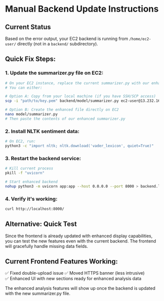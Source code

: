 # Manual Backend Update Instructions

## Current Status
Based on the error output, your EC2 backend is running from `/home/ec2-user/` directly (not in a `backend/` subdirectory).

## Quick Fix Steps:

### 1. Update the summarizer.py file on EC2:
```bash
# On your EC2 instance, replace the current summarizer.py with our enhanced version
# You can either:

# Option A: Copy from your local machine (if you have SSH/SCP access)
scp -i "path/to/key.pem" backend/model/summarizer.py ec2-user@13.232.16.226:/home/ec2-user/model/

# Option B: Create the enhanced file directly on EC2
nano model/summarizer.py
# Then paste the contents of our enhanced summarizer.py
```

### 2. Install NLTK sentiment data:
```bash
# On EC2, run:
python3 -c "import nltk; nltk.download('vader_lexicon', quiet=True)"
```

### 3. Restart the backend service:
```bash
# Kill current process
pkill -f "uvicorn"

# Start enhanced backend
nohup python3 -m uvicorn app:app --host 0.0.0.0 --port 8000 > backend.log 2>&1 &
```

### 4. Verify it's working:
```bash
curl http://localhost:8000/
```

## Alternative: Quick Test
Since the frontend is already updated with enhanced display capabilities, you can test the new features even with the current backend. The frontend will gracefully handle missing data fields.

## Current Frontend Features Working:
✅ Fixed double-upload issue
✅ Moved HTTPS banner (less intrusive)  
✅ Enhanced UI with new sections ready for enhanced analysis data

The enhanced analysis features will show up once the backend is updated with the new summarizer.py file.